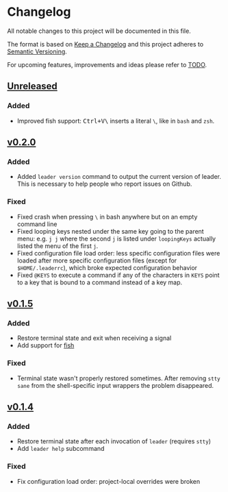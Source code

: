 # Changelog
All notable changes to this project will be documented in this file.

The format is based on [Keep a Changelog](http://keepachangelog.com/en/1.0.0/)
and this project adheres to [Semantic Versioning](http://semver.org/spec/v2.0.0.html).

For upcoming features, improvements and ideas please refer to [TODO].

## [Unreleased]

### Added

- Improved fish support: <kbd>Ctrl+V</kbd><kbd>\\</kbd> inserts a literal `\`, like in `bash` and `zsh`.

## [v0.2.0]

### Added

- Added `leader version` command to output the current version of leader.  This is necessary to help people who report issues on Github.

### Fixed

- Fixed crash when pressing `\` in bash anywhere but on an empty command line
- Fixed looping keys nested under the same key going to the parent menu: e.g. `j j` where the second `j` is listed under `loopingKeys` actually listed the menu of the first `j`.
- Fixed configuration file load order: less specific configuration files were loaded after more specific configuration files (except for `$HOME/.leaderrc`), which broke expected configuration behavior
- Fixed `@KEYS` to execute a command if any of the characters in `KEYS` point to a key that is bound to a command instead of a key map.


## [v0.1.5]

### Added

- Restore terminal state and exit when receiving a signal
- Add support for [fish]

### Fixed

- Terminal state wasn't properly restored sometimes.  After removing `stty sane` from the shell-specific input wrappers the problem disappeared.

## [v0.1.4]

### Added

- Restore terminal state after each invocation of `leader` (requires `stty`)
- Add `leader help` subcommand

### Fixed
- Fix configuration load order: project-local overrides were broken

[Unreleased]: https://github.com/dhamidi/leader/compare/v0.2.0...HEAD
[v0.2.0]: https://github.com/dhamidi/leader/compare/v0.1.5...v0.2.0
[v0.1.5]: https://github.com/dhamidi/leader/compare/v0.1.4...v0.1.5
[v0.1.4]: https://github.com/dhamidi/leader/compare/v0.1.3...v0.1.4
[TODO]: https://github.com/dhamidi/leader/blob/master/TODO.md
[fish]: https://fishshell.com
